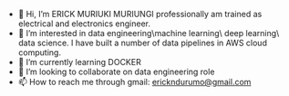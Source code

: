 - 👋 Hi, I’m ERICK MURIUKI MURIUNGI
professionally am trained as electrical and electronics engineer.
- 👀 I’m interested in data engineering\machine learning\ deep learning\ data science. I have built a number of data pipelines in AWS cloud computing.
- 🌱 I’m currently learning DOCKER 
- 💞️ I’m looking to collaborate on data engineering role
- 📫 How to reach me through gmail: erickndurumo@gmail.com

<!---
ndurumo254/ndurumo254 is a ✨ special ✨ repository because its `README.md` (this file) appears on your GitHub profile.
You can click the Preview link to take a look at your changes.
--->
